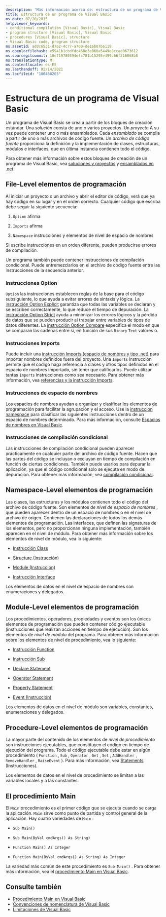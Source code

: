 ```yaml
---
description: 'Más información acerca de: estructura de un programa de Visual Basic'
title: Estructura de un programa de Visual Basic
ms.date: 07/20/2015
helpviewer_keywords:
- conditional compilation [Visual Basic], Visual Basic
- program structure [Visual Basic], Visual Basic
- procedures [Visual Basic], structure
- Visual Basic code, program structure
ms.assetid: ad0c6531-d762-4c77-a700-de16b07b6119
ms.openlocfilehash: e5941b1cbdfdc460e3e860a5449e8ccae0673612
ms.sourcegitcommit: 10e719780594efc781b15295e499c66f316068b8
ms.translationtype: MT
ms.contentlocale: es-ES
ms.lasthandoff: 02/14/2021
ms.locfileid: "100468205"
---
```

# <a name="structure-of-a-visual-basic-program"></a>Estructura de un programa de Visual Basic

Un programa de Visual Basic se crea a partir de los bloques de creación estándar. Una *solución* consta de uno o varios proyectos. Un *proyecto* A su vez puede contener uno o más ensamblados. Cada *ensamblado* se compila a partir de uno o más archivos de código fuente. Un *archivo de código fuente* proporciona la definición y la implementación de clases, estructuras, módulos e interfaces, que en última instancia contienen todo el código.  
  
 Para obtener más información sobre estos bloques de creación de un programa de Visual Basic, vea [soluciones y proyectos](/visualstudio/ide/solutions-and-projects-in-visual-studio) y [ensamblados en .net](../../../standard/assembly/index.md).  
  
## <a name="file-level-programming-elements"></a>File-Level elementos de programación  

 Al iniciar un proyecto o un archivo y abrir el editor de código, verá que ya hay código en su lugar y en el orden correcto. Cualquier código que escriba debe seguir la siguiente secuencia:  
  
1. `Option` afirma  
  
2. `Imports` afirma  
  
3. `Namespace` instrucciones y elementos de nivel de espacio de nombres  
  
 Si escribe instrucciones en un orden diferente, pueden producirse errores de compilación.  
  
 Un programa también puede contener instrucciones de compilación condicional. Puede entremezclarlos en el archivo de código fuente entre las instrucciones de la secuencia anterior.  
  
### <a name="option-statements"></a>Instrucciones Option  

 `Option` las instrucciones establecen reglas de la base para el código subsiguiente, lo que ayuda a evitar errores de sintaxis y lógica. La [instrucción Option Explicit](../../language-reference/statements/option-explicit-statement.md) garantiza que todas las variables se declaran y se escriben correctamente, lo que reduce el tiempo de depuración. La [instrucción Option Strict](../../language-reference/statements/option-strict-statement.md) ayuda a minimizar los errores lógicos y la pérdida de datos que se pueden producir al trabajar entre variables de tipos de datos diferentes. La [instrucción Option Compare](../../language-reference/statements/option-compare-statement.md) especifica el modo en que se comparan las cadenas entre sí, en función de sus `Binary` `Text` valores o.  
  
### <a name="imports-statements"></a>Instrucciones Imports  

 Puede incluir una [instrucción Imports (espacio de nombres y tipo .net)](../../language-reference/statements/imports-statement-net-namespace-and-type.md) para importar nombres definidos fuera del proyecto. Una `Imports` instrucción permite que el código haga referencia a clases y otros tipos definidos en el espacio de nombres importado, sin tener que calificarlos. Puede utilizar tantas `Imports` instrucciones como sea necesario. Para obtener más información, vea [referencias y la instrucción Imports](references-and-the-imports-statement.md).  
  
### <a name="namespace-statements"></a>Instrucciones de espacio de nombres  

 Los espacios de nombres ayudan a organizar y clasificar los elementos de programación para facilitar la agrupación y el acceso. Use la [instrucción namespace](../../language-reference/statements/namespace-statement.md) para clasificar las siguientes instrucciones dentro de un espacio de nombres determinado. Para más información, consulte [Espacios de nombres en Visual Basic](namespaces.md).  
  
### <a name="conditional-compilation-statements"></a>Instrucciones de compilación condicional  

 Las instrucciones de compilación condicional pueden aparecer prácticamente en cualquier parte del archivo de código fuente. Hacen que las partes del código se incluyan o excluyan en tiempo de compilación en función de ciertas condiciones. También puede usarlos para depurar la aplicación, ya que el código condicional solo se ejecuta en modo de depuración. Para obtener más información, vea [compilación condicional](conditional-compilation.md).  
  
## <a name="namespace-level-programming-elements"></a>Namespace-Level elementos de programación  

 Las clases, las estructuras y los módulos contienen todo el código del archivo de código fuente. Son elementos *de nivel de espacio de nombres* , que pueden aparecer dentro de un espacio de nombres o en el nivel de archivo de origen. Contienen las declaraciones de todos los demás elementos de programación. Las interfaces, que definen las signaturas de los elementos, pero no proporcionan ninguna implementación, también aparecen en el nivel de módulo. Para obtener más información sobre los elementos de nivel de módulo, vea lo siguiente:  
  
- [Instrucción Class](../../language-reference/statements/class-statement.md)  
  
- [Structure (Instrucción)](../../language-reference/statements/structure-statement.md)  
  
- [Module (Instrucción)](../../language-reference/statements/module-statement.md)  
  
- [Instrucción Interface](../../language-reference/statements/interface-statement.md)  
  
 Los elementos de datos en el nivel de espacio de nombres son enumeraciones y delegados.  
  
## <a name="module-level-programming-elements"></a>Module-Level elementos de programación  

 Los procedimientos, operadores, propiedades y eventos son los únicos elementos de programación que pueden contener código ejecutable (instrucciones que realizan acciones en tiempo de ejecución). Son los elementos de *nivel de módulo* del programa. Para obtener más información sobre los elementos de nivel de procedimiento, vea lo siguiente:  
  
- [Instrucción Function](../../language-reference/statements/function-statement.md)  
  
- [Instrucción Sub](../../language-reference/statements/sub-statement.md)  
  
- [Declare Statement](../../language-reference/statements/declare-statement.md)  
  
- [Operator Statement](../../language-reference/statements/operator-statement.md)  
  
- [Property Statement](../../language-reference/statements/property-statement.md)  
  
- [Event (Instrucción)](../../language-reference/statements/event-statement.md)  
  
 Los elementos de datos en el nivel de módulo son variables, constantes, enumeraciones y delegados.  
  
## <a name="procedure-level-programming-elements"></a>Procedure-Level elementos de programación  

 La mayor parte del contenido de los elementos de *nivel de procedimiento* son instrucciones ejecutables, que constituyen el código en tiempo de ejecución del programa. Todo el código ejecutable debe estar en algún procedimiento ( `Function` , `Sub` , `Operator` , `Get` , `Set` , `AddHandler` , `RemoveHandler` , `RaiseEvent` ). Para más información, vea [Statements](../language-features/statements.md) (Instrucciones).  
  
 Los elementos de datos en el nivel de procedimiento se limitan a las variables locales y a las constantes.  
  
## <a name="the-main-procedure"></a>El procedimiento Main  

 El `Main` procedimiento es el primer código que se ejecuta cuando se carga la aplicación. `Main` sirve como punto de partida y control general de la aplicación. Hay cuatro variedades de `Main` :  
  
- `Sub Main()`  
  
- `Sub Main(ByVal cmdArgs() As String)`  
  
- `Function Main() As Integer`  
  
- `Function Main(ByVal cmdArgs() As String) As Integer`  
  
 La variedad más común de este procedimiento es `Sub Main()` . Para obtener más información, vea el [procedimiento Main en Visual Basic](main-procedure.md).  
  
## <a name="see-also"></a>Consulte también

- [Procedimiento Main en Visual Basic](main-procedure.md)
- [Convenciones de nomenclatura de Visual Basic](naming-conventions.md)
- [Limitaciones de Visual Basic](limitations.md)
